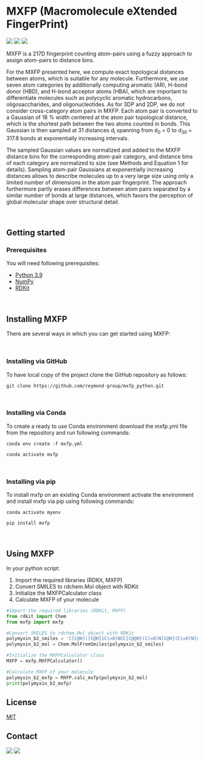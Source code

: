 # **MXFP** (**M**acromolecule e**X**tended **F**inger**P**rint)

<img src="https://img.shields.io/pypi/v/mxfp?color=success&label=Version&style=flat-square"/>
<img src="https://img.shields.io/badge/Python-3.9-blue?style=flat-square"/>
<img src="https://img.shields.io/badge/License-MIT-yellow?style=flat-square"/>

<br>

MXFP is a 217D fingerprint counting atom-pairs using a fuzzy approach to assign atom-pairs to distance bins.

For the MXFP presented here, we compute exact topological distances between atoms, which is suitable for any molecule. Furthermore, we use seven atom categories by additionally computing aromatic (AR), H-bond donor (HBD), and H-bond acceptor atoms (HBA), which are important to differentiate molecules such as polycyclic aromatic hydrocarbons, oligosaccharides, and oligonucleotides. As for 3DP and 2DP, we do not consider cross-category atom pairs in MXFP. Each atom pair is converted to a Gaussian of 18 % width centered at the atom pair topological distance, which is the shortest path between the two atoms counted in bonds. This Gaussian is then sampled at 31 distances d<sub>i</sub> spanning from d<sub>0</sub> = 0 to d<sub>30</sub> = 317.8 bonds at exponentially increasing intervals. 


The sampled Gaussian values are normalized and added to the MXFP distance bins for the corresponding atom-pair category, and distance bins of each category are normalized to size (see Methods and Equation 1 for details). Sampling atom-pair Gaussians at exponentially increasing distances allows to describe molecules up to a very large size using only a limited number of dimensions in the atom pair fingerprint. The approach furthermore partly erases differences between atom pairs separated by a similar number of bonds at large distances, which favors the perception of global molecular shape over structural detail.

<br>

## Getting started

### Prerequisites

You will need following prerequisites: 

* [Python 3.9](https://www.python.org)
* [NumPy](https://numpy.org)
* [RDKit](https://www.rdkit.org)

<br>

## Installing MXFP

There are several ways in which you can get started using MXFP:

<br>

### **Installing via GitHub**

To have local copy of the project clone the GitHub repository as follows:

```console
git clone https://github.com/reymond-group/mxfp_python.git
```

<br>

### **Installing via Conda**

To create a ready to use Conda environment download the mxfp.yml file from the repository and run following commands:

```console
conda env create -f mxfp.yml
```

```console
conda activate mxfp
```

<br>

### **Installing via pip**

To install mxfp on an existing Conda environment activate the environment and install mxfp via pip using following commands:

```console
conda activate myenv
```

```console
pip install mxfp
```
<br>

## Using MXFP

In your python script:

1. Import the required libraries (RDKit, MXFP)
2. Convert SMILES to rdchem.Mol object with RDKit
3. Initialize the MXFPCalculator class
4. Calculate MXFP of your molecule

```python
#Import the required libraries (RDKit, MXFP)
from rdkit import Chem
from mxfp import mxfp

#Convert SMILES to rdchem.Mol object with RDKit
polymyxin_b2_smiles = 'C[C@H]([C@H]1C(=O)NCC[C@@H](C(=O)N[C@H](C(=O)N[C@@H](C(=O)N[C@H](C(=O)N[C@H](C(=O)N[C@H](C(=O)N1)CCN)CCN)CC(C)C)CC2=CC=CC=C2)CCN)NC(=O)[C@H](CCN)NC(=O)[C@H]([C@@H](C)O)NC(=O)[C@H](CCN)NC(=O)CCCCC(C)C)O'
polymyxin_b2_mol = Chem.MolFromSmiles(polymyxin_b2_smiles)

#Initialize the MXFPCalculator class
MXFP = mxfp.MXFPCalculator()

#Calculate MXFP of your molecule
polymyxin_b2_mxfp = MXFP.calc_mxfp(polymyxin_b2_mol)
print(polymyxin_b2_mxfp)
```

## License
[MIT](https://choosealicense.com/licenses/mit/)

## Contact

<img src="https://img.shields.io/twitter/follow/reymondgroup?style=social"/> 
<img src="https://img.shields.io/twitter/follow/markusorsi?style=social"/>